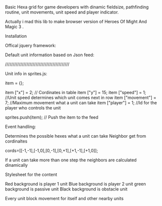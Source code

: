 Basic Hexa grid for game developers with dinamic fieldsize, pathfinding routine, unit movements, unit speed and player indicator.


Actually i mad this lib to make browser version of  Heroes Of Might And Magic 3 .




Installation




Offical jquery framework:


<script src='jquery.js'></script>




Default unit information based on Json feed:


<script src='sprites.js'></script>



//////////////////////////////////////////



Unit info in sprites.js:

item = {};

item ["x"] = 2;                // Cordinates in table
item ["y"] = 15;
item ["speed"] = 1;             //Unit speed determines which unit comes next in row
item ["movement"] = 7;          //Maximum movement what a unit can take
item ["player"] = 1;            //Id for the player who controls the unit
        
        
sprites.push(item);	                   // Push the item to the feed











Event handling:

<script src='events.js'></script>


Determines the possible hexes what a unit can take
Neighbor get from cordinaltes  

cords=[[-1,-1],[-1,0],[0,-1],[0,+1],[+1,-1],[+1,0]];

If a unit can take more than one step the neighbors are calculated dinamically







Stylesheet for the content


<link rel="stylesheet" href="playfield.css">

Red background is player 1 unit
Blue background is player 2 unit
green background is passive unit
Black background is obstacle unit



Every unit block movement for itself and other nearby units
